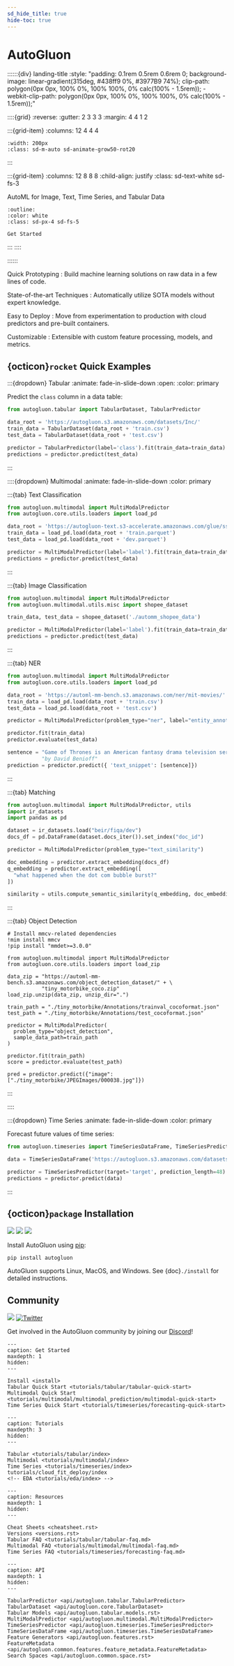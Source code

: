 ```yaml
---
sd_hide_title: true
hide-toc: true
---
```


# AutoGluon

::::::{div} landing-title
:style: "padding: 0.1rem 0.5rem 0.6rem 0; background-image: linear-gradient(315deg, #438ff9 0%, #3977B9 74%); clip-path: polygon(0px 0px, 100% 0%, 100% 100%, 0% calc(100% - 1.5rem)); -webkit-clip-path: polygon(0px 0px, 100% 0%, 100% 100%, 0% calc(100% - 1.5rem));"

::::{grid}
:reverse:
:gutter: 2 3 3 3
:margin: 4 4 1 2

:::{grid-item}
:columns: 12 4 4 4

```{image} ./_static/autogluon-s.png
:width: 200px
:class: sd-m-auto sd-animate-grow50-rot20
```
:::

:::{grid-item}
:columns: 12 8 8 8
:child-align: justify
:class: sd-text-white sd-fs-3

AutoML for Image, Text, Time Series, and Tabular Data

```{button-link} tutorials/tabular/tabular-quick-start.html
:outline:
:color: white
:class: sd-px-4 sd-fs-5

Get Started
```

:::
::::

::::::

Quick Prototyping 
: Build machine learning solutions on raw data in a few lines of code.

State-of-the-art Techniques
: Automatically utilize SOTA models without expert knowledge.

Easy to Deploy
: Move from experimentation to production with cloud predictors and pre-built containers.

Customizable
: Extensible with custom feature processing, models, and metrics.

## {octicon}`rocket` Quick Examples

:::{dropdown} Tabular
:animate: fade-in-slide-down
:open:
:color: primary

Predict the `class` column in a data table:

```python
from autogluon.tabular import TabularDataset, TabularPredictor

data_root = 'https://autogluon.s3.amazonaws.com/datasets/Inc/'
train_data = TabularDataset(data_root + 'train.csv')
test_data = TabularDataset(data_root + 'test.csv')

predictor = TabularPredictor(label='class').fit(train_data=train_data)
predictions = predictor.predict(test_data)
```
:::


::::{dropdown} Multimodal
:animate: fade-in-slide-down
:color: primary

:::{tab} Text Classification
```python
from autogluon.multimodal import MultiModalPredictor
from autogluon.core.utils.loaders import load_pd

data_root = 'https://autogluon-text.s3-accelerate.amazonaws.com/glue/sst/'
train_data = load_pd.load(data_root + 'train.parquet')
test_data = load_pd.load(data_root + 'dev.parquet')

predictor = MultiModalPredictor(label='label').fit(train_data=train_data)
predictions = predictor.predict(test_data)
```
:::

:::{tab} Image Classification

```python
from autogluon.multimodal import MultiModalPredictor
from autogluon.multimodal.utils.misc import shopee_dataset

train_data, test_data = shopee_dataset('./automm_shopee_data')

predictor = MultiModalPredictor(label='label').fit(train_data=train_data)
predictions = predictor.predict(test_data)
```
:::

:::{tab} NER
```python
from autogluon.multimodal import MultiModalPredictor
from autogluon.core.utils.loaders import load_pd

data_root = 'https://automl-mm-bench.s3.amazonaws.com/ner/mit-movies/'
train_data = load_pd.load(data_root + 'train.csv')
test_data = load_pd.load(data_root + 'test.csv')

predictor = MultiModalPredictor(problem_type="ner", label="entity_annotations")

predictor.fit(train_data)
predictor.evaluate(test_data)

sentence = "Game of Thrones is an American fantasy drama television series created" +
           "by David Benioff"
prediction = predictor.predict({ 'text_snippet': [sentence]})
```
:::

:::{tab} Matching
```python
from autogluon.multimodal import MultiModalPredictor, utils
import ir_datasets
import pandas as pd

dataset = ir_datasets.load("beir/fiqa/dev")
docs_df = pd.DataFrame(dataset.docs_iter()).set_index("doc_id")

predictor = MultiModalPredictor(problem_type="text_similarity")

doc_embedding = predictor.extract_embedding(docs_df)
q_embedding = predictor.extract_embedding([
  "what happened when the dot com bubble burst?"
])

similarity = utils.compute_semantic_similarity(q_embedding, doc_embedding)
```
:::

:::{tab} Object Detection
```ipython
# Install mmcv-related dependencies
!mim install mmcv
!pip install "mmdet>=3.0.0"

from autogluon.multimodal import MultiModalPredictor
from autogluon.core.utils.loaders import load_zip

data_zip = "https://automl-mm-bench.s3.amazonaws.com/object_detection_dataset/" + \
           "tiny_motorbike_coco.zip"
load_zip.unzip(data_zip, unzip_dir=".")

train_path = "./tiny_motorbike/Annotations/trainval_cocoformat.json"
test_path = "./tiny_motorbike/Annotations/test_cocoformat.json"

predictor = MultiModalPredictor(
  problem_type="object_detection",
  sample_data_path=train_path
)

predictor.fit(train_path)
score = predictor.evaluate(test_path)

pred = predictor.predict({"image": ["./tiny_motorbike/JPEGImages/000038.jpg"]})
```
:::

::::


:::{dropdown} Time Series
:animate: fade-in-slide-down
:color: primary

Forecast future values of time series:

```python
from autogluon.timeseries import TimeSeriesDataFrame, TimeSeriesPredictor

data = TimeSeriesDataFrame('https://autogluon.s3.amazonaws.com/datasets/timeseries/m4_hourly/train.csv')

predictor = TimeSeriesPredictor(target='target', prediction_length=48).fit(data)
predictions = predictor.predict(data)
```
:::


## {octicon}`package` Installation

![](https://img.shields.io/pypi/pyversions/autogluon)
![](https://img.shields.io/pypi/v/autogluon.svg)
![](https://img.shields.io/pypi/dm/autogluon)

Install AutoGluon using [pip](https://pip.pypa.io/en/stable/installation/):

```bash
pip install autogluon
```

AutoGluon supports Linux, MacOS, and Windows. See {doc}`./install` for detailed instructions.

## Community

[![](https://img.shields.io/discord/1043248669505368144?logo=discord&style=flat)](https://discord.gg/wjUmjqAc2N)
[![Twitter](https://img.shields.io/twitter/follow/autogluon?style=social)](https://twitter.com/autogluon)

Get involved in the AutoGluon community by joining our [Discord](https://discord.gg/wjUmjqAc2N)!


```{toctree}
---
caption: Get Started
maxdepth: 1
hidden:
---

Install <install>
Tabular Quick Start <tutorials/tabular/tabular-quick-start>
Multimodal Quick Start <tutorials/multimodal/multimodal_prediction/multimodal-quick-start>
Time Series Quick Start <tutorials/timeseries/forecasting-quick-start>
```

```{toctree}
---
caption: Tutorials
maxdepth: 3
hidden:
---

Tabular <tutorials/tabular/index>
Multimodal <tutorials/multimodal/index>
Time Series <tutorials/timeseries/index>
tutorials/cloud_fit_deploy/index
<!-- EDA <tutorials/eda/index> -->
```

```{toctree}
---
caption: Resources
maxdepth: 1
hidden:
---

Cheat Sheets <cheatsheet.rst>
Versions <versions.rst>
Tabular FAQ <tutorials/tabular/tabular-faq.md>
Multimodal FAQ <tutorials/multimodal/multimodal-faq.md>
Time Series FAQ <tutorials/timeseries/forecasting-faq.md>
```


```{toctree}
---
caption: API
maxdepth: 1
hidden:
---

TabularPredictor <api/autogluon.tabular.TabularPredictor>
TabularDataset <api/autogluon.core.TabularDataset>
Tabular Models <api/autogluon.tabular.models.rst>
MultiModalPredictor <api/autogluon.multimodal.MultiModalPredictor>
TimeSeriesPredictor <api/autogluon.timeseries.TimeSeriesPredictor>
TimeSeriesDataFrame <api/autogluon.timeseries.TimeSeriesDataFrame>
Feature Generators <api/autogluon.features.rst>
FeatureMetadata <api/autogluon.common.features.feature_metadata.FeatureMetadata>
Search Spaces <api/autogluon.common.space.rst>
```
